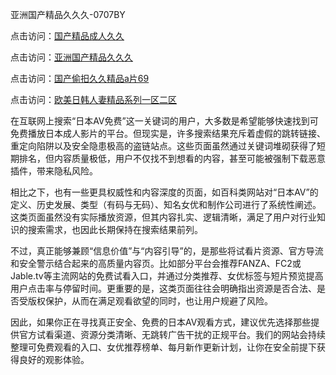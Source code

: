 亚洲国产精品久久久-0707BY

点击访问：<a href="https://gsd-agv.pages.dev/">国产精品成人久久</a>

点击访问：<a href="https://gda-c7m.pages.dev/">亚洲国产精品久久久</a>

点击访问：<a href="https://tfda.pages.dev/">国产偷抇久久精品a片69</a>

点击访问：<a href="https://bsdf-5f5.pages.dev/">欧美日韩人妻精品系列一区二区</a>



在互联网上搜索“日本AV免费”这一关键词的用户，大多数是希望能够快速找到可免费播放日本成人影片的平台。但现实是，许多搜索结果充斥着虚假的跳转链接、重定向陷阱以及安全隐患极高的盗链站点。这些页面虽然通过关键词堆砌获得了短期排名，但内容质量极低，用户不仅找不到想看的内容，甚至可能被强制下载恶意插件，带来隐私风险。

相比之下，也有一些更具权威性和内容深度的页面，如百科类网站对“日本AV”的定义、历史发展、类型（有码与无码）、知名女优和制作公司进行了系统性阐述。这类页面虽然没有实际播放资源，但其内容扎实、逻辑清晰，满足了用户对行业知识的搜索需求，也因此长期保持在搜索结果前列。

不过，真正能够兼顾“信息价值”与“内容引导”的，是那些将试看片资源、官方导流和安全警示结合起来的高质量内容页。比如部分平台会推荐FANZA、FC2或Jable.tv等主流网站的免费试看入口，并通过分类推荐、女优标签与短片预览提高用户点击率与停留时间。更重要的是，这类页面往往会明确指出资源是否合法、是否受版权保护，从而在满足观看欲望的同时，也让用户规避了风险。

因此，如果你正在寻找真正安全、免费的日本AV观看方式，建议优先选择那些提供官方试看渠道、资源分类清晰、无跳转广告干扰的正规平台。我们的网站会持续整理可免费观看的入口、女优推荐榜单、每月新作更新计划，让你在安全前提下获得良好的观影体验。


<span style="display:none;">[Canonical link]( https://github.com/ssy56416/854116 ）</span>
